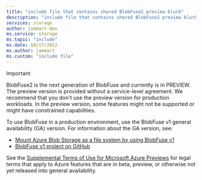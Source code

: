 ```yaml
---
title: "include file that contains shared BlobFuse2 preview blurb"
description: "include file that contains shared BlobFuse2 preview blurb"
services: storage
author: jimmart-dev
ms.service: storage
ms.topic: "include"
ms.date: 10/17/2022
ms.author: jammart
ms.custom: "include file"
---
```


> [!IMPORTANT]
> BlobFuse2 is the next generation of BlobFuse and currently is in PREVIEW. The preview version is provided without a service-level agreement. We recommend that you don't use the preview version for production workloads. In the preview version, some features might not be supported or might have constrained capabilities.
>
> To use BlobFuse in a production environment, use the BlobFuse v1 general availability (GA) version. For information about the GA version, see:
>
> - [Mount Azure Blob Storage as a file system by using BlobFuse v1](../articles/storage/blobs/storage-how-to-mount-container-linux.md)
> - [BlobFuse v1 project on GitHub](https://github.com/Azure/azure-storage-fuse/tree/master)
>
> See the [Supplemental Terms of Use for Microsoft Azure Previews](https://azure.microsoft.com/support/legal/preview-supplemental-terms/) for legal terms that apply to Azure features that are in beta, preview, or otherwise not yet released into general availability.
